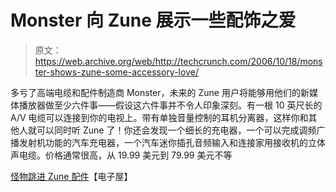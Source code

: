 # Monster 向 Zune 展示一些配饰之爱

> 原文：<https://web.archive.org/web/http://techcrunch.com/2006/10/18/monster-shows-zune-some-accessory-love/>

多亏了高端电缆和配件制造商 Monster，未来的 Zune 用户将能够用他们的新媒体播放器做至少六件事——假设这六件事并不令人印象深刻。有一根 10 英尺长的 A/V 电缆可以连接到你的电视上。带有单独音量控制的耳机分离器，这样你和其他人就可以同时听 Zune 了！你还会发现一个细长的充电器，一个可以完成调频广播发射机功能的汽车充电器，一个汽车迷你插孔音频输入和连接家用接收机的立体声电缆。价格通常很高，从 19.99 美元到 79.99 美元不等

[怪物跳进 Zune 配件](https://web.archive.org/web/20140106224717/http://www.electronichouse.com/columns/products/16122.html)【电子屋】